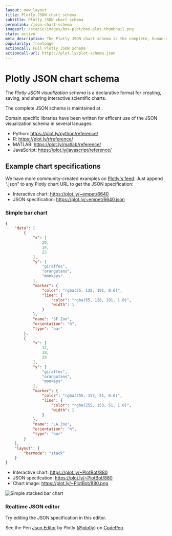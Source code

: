 ```yaml
---
layout: new_layout
title: Plotly JSON chart schema
subtitle: Plotly JSON chart schema
permalink: /json-chart-schema
imageurl: /static/images/box-plot/box-plot-thumbnail.png
state: active
meta_description: The Plotly JSON chart schema is the complete, human-readable text format that describes all physical attributes the charts.
popularity: frontpage
actioncall: Full Plotly JSON Schema
actioncall-url: https://plot.ly/plot-schema.json
---
```


# Plotly JSON chart schema

The *Plotly JSON visualization schema* is a declarative format for creating, saving, and sharing interactive scientific charts.

The complete JSON schema is maintained at .

Domain specific libraries have been written for efficent use of the JSON visualization schema in several lanuages:
- Python: https://plot.ly/python/reference/
- R: https://plot.ly/r/reference/
- MATLAB: https://plot.ly/matlab/reference/
- JavaScript: https://plot.ly/javascript/reference/

## Example chart specifications

We have more community-created examples on [Plotly's feed](https://plot.ly/feed/). Just append ".json" to any Plotly chart URL to get the JSON specification:

- Interactive chart: https://plot.ly/~empet/6640
- JSON specification: https://plot.ly/~empet/6640.json

### Simple bar chart

```json
{
    "data": [
        {
            "x": [
                20, 
                14, 
                23
            ], 
            "y": [
                "giraffes", 
                "orangutans", 
                "monkeys"
            ], 
            "marker": {
                "color": "rgba(55, 128, 191, 0.6)", 
                "line": {
                    "color": "rgba(55, 128, 191, 1.0)", 
                    "width": 1
                }
            }, 
            "name": "SF Zoo", 
            "orientation": "h", 
            "type": "bar"
        }, 
        {
            "x": [
                12, 
                18, 
                29
            ], 
            "y": [
                "giraffes", 
                "orangutans", 
                "monkeys"
            ], 
            "marker": {
                "color": "rgba(255, 153, 51, 0.6)", 
                "line": {
                    "color": "rgba(255, 153, 51, 1.0)", 
                    "width": 1
                }
            }, 
            "name": "LA Zoo", 
            "orientation": "h", 
            "type": "bar"
        }
    ], 
    "layout": {
        "barmode": "stack"
    }
}
```

- Interactive chart: https://plot.ly/~PlotBot/880
- JSON specifcation: https://plot.ly/~PlotBot/880
- Chart image: https://plot.ly/~PlotBot/880.png

![Simple stacked bar chart](https://plot.ly/~PlotBot/880.png)

### Realtime JSON editor

Try editing the JSON specification in this editor.

<p data-height="580" data-theme-id="15263" data-slug-hash="XmxaXY" data-default-tab="result" data-user="plotly" class='codepen'>See the Pen <a href='http://codepen.io/plotly/pen/XmxaXY/'>Json Editor</a> by Plotly (<a href='http://codepen.io/plotly'>@plotly</a>) on <a href='http://codepen.io'>CodePen</a>.</p>
<script async src="//assets.codepen.io/assets/embed/ei.js"></script>
